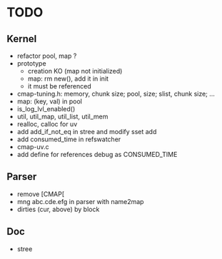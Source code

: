 TODO
====

## Kernel

* refactor pool, map ?
* prototype
    * creation KO (map not initialized)
    * map: rm new(), add it in init
    * it must be referenced
* cmap-tuning.h: memory, chunk size; pool, size; slist, chunk size; ...
* map: (key, val) in pool
* is_log_lvl_enabled()
* util, util_map, util_list, util_mem
* realloc, calloc for uv
* add add_if_not_eq in stree and modify sset add
* add consumed_time in refswatcher
* cmap-uv.c
* add define for references debug as CONSUMED_TIME

## Parser

* remove [CMAP[
* mng abc.cde.efg in parser with name2map
* dirties (cur, above) by block

## Doc

* stree
